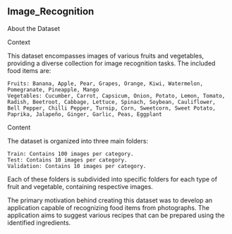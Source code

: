 ## Image_Recognition

About the Dataset

Context

This dataset encompasses images of various fruits and vegetables, providing a diverse collection for image recognition tasks. The included food items are:

    Fruits: Banana, Apple, Pear, Grapes, Orange, Kiwi, Watermelon, Pomegranate, Pineapple, Mango
    Vegetables: Cucumber, Carrot, Capsicum, Onion, Potato, Lemon, Tomato, Radish, Beetroot, Cabbage, Lettuce, Spinach, Soybean, Cauliflower, Bell Pepper, Chilli Pepper, Turnip, Corn, Sweetcorn, Sweet Potato, Paprika, Jalapeño, Ginger, Garlic, Peas, Eggplant

Content

The dataset is organized into three main folders:

    Train: Contains 100 images per category.
    Test: Contains 10 images per category.
    Validation: Contains 10 images per category.

Each of these folders is subdivided into specific folders for each type of fruit and vegetable, containing respective images.

The primary motivation behind creating this dataset was to develop an application capable of recognizing food items from photographs. The application aims to suggest various recipes that can be prepared using the identified ingredients.
